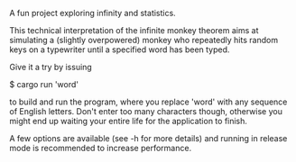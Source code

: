 A fun project exploring infinity and statistics.

This technical interpretation of the infinite monkey theorem aims at simulating a (slightly overpowered) monkey who repeatedly hits random keys on a typewriter until a specified word has been typed.

Give it a try by issuing

$ cargo run 'word'

to build and run the program, where you replace 'word' with any sequence of English letters. Don't enter too many characters though, otherwise you might end up waiting your entire life for the application to finish.

A few options are available (see -h for more details) and running in release mode is recommended to increase performance.
